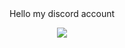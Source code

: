 <html>
  <head>
  </head>
  <body>
    <div align="center">
      Hello my discord account
          <p align="center"> <img src ="https://discord.c99.nl/widget/theme-2/974703854123909140.png">
  </body>
</html>
